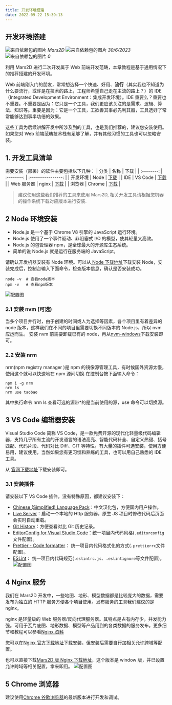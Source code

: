 ```yaml
---
title: 开发环境搭建
date: 2022-09-22 15:39:13
---
```


## 开发环境搭建

<img class='images' src="../public/icon/yonghu.svg" alt="来自依赖包的图片">
<i class='text'>Mars2D</i>
<img class='imagess' src="../public/icon/shijian.svg" alt="来自依赖包的图片">
<i class='text'>30/6/2023</i>
<img class='imagess' src="../public/icon/liulan.svg" alt="来自依赖包的图片">
<i class='text'>0</i>

利用 Mars2D 进行二次开发属于 Web 前端开发范畴，本章教程是基于通用情况下的推荐搭建的开发环境。

Web 前端刚入门的朋友，常常想选择一个快速、好用、**流行**（其实我也不知道为什么要流行，或许是在技术的路上，工程师希望自己走在主流的路上？）的 IDE（Integrated Development Environment：集成开发环境）。IDE 重要么？重要也不重要。不重要是因为：它只是一个工具，我们更应该关注的是需求、逻辑、算法、知识等。重要是因为：它是一个工具，工欲善其事必先利其器，工具选好了常常能够达到事半功倍的效果。

这些工具为后续讲解开发中所涉及到的工具，也是我们推荐的，建议您安装使用。 如果您对 Web 前端范畴技术栈有足够了解，并有其他习惯的工具也可以忽略安装。

## 1. 开发工具清单

需要安装（部署）的软件主要包括以下几种：
| 分类 | 名称 | 下载 |
| :--------: | :--------: | :----------------: |
| 开发环境 | Node | [下载](https://nodejs.cn/download/) |
| IDE | VS Code | [下载](https://code.visualstudio.com/Download) |
| Web 服务器 | nginx | [下载](https://nodejs.cn/download/) |
| 浏览器 | Chrome | [下载](https://www.google.cn/chrome/) |

> 建议使用这些我们推荐的工具来使用 Mars2D, 相关开发工具请根据您机器的操作系统下载对应版本进行安装.

## 2 Node 环境安装

- Node.js 是一个基于 Chrome V8 引擎的 JavaScript 运行环境。
- Node.js 使用了一个事件驱动、非阻塞式 I/O 的模型，使其轻量又高效。
- Node.js 的包管理器 npm，是全球最大的开源库生态系统。
- 简单的说 Node.js 就是运行在服务端的 JavaScript。

请确认开发机器安装有 Node 环境。可以从[ Node 下载地址](https://nodejs.cn/download/)下载安装 Node，安装完成后，控制台输入下面命令，检查版本信息，确认是否安装成功。

```nodejs
node -v  # 查看node版本
npm -v   # 查看npm版本
```

![配置图][1]

### 2.1 安装 nvm (可选)

当多个项目并行时，由于创建的时间或人为选择等因素，各个项目里有着差异的 node 版本，这样我们在不同的项目里需要切换不同版本的 Node.js，所以 nvm 应运而生。 安装 nvm 前需要卸载已有的 node，再从[nvm-windows](https://github.com/coreybutler/nvm-windows)下载安装即可。

### 2.2 安装 nrm

nrm(npm registry manager )是 npm 的镜像源管理工具，有时候国外资源太慢，使用这个就可以快速地在 npm 源间切换 在控制台按下面输入命令：

```nodejs
npm i -g nrm
nrm ls
nrm use taobao
```

其中执行命令 nrm ls 查看可选的源带\*的是当前使用的源，use 命令可以切换源。

## 3 VS Code 编辑器安装

Visual Studio Code 简称 VS Code，是一款免费开源的现代化轻量级代码编辑器，支持几乎所有主流的开发语言的语法高亮、智能代码补全、自定义热键、括号匹配、代码片段、代码对比 Diff、GIT 等特性。有大量的插件可选安装，使用方便易用，建议使用，当然如果您有更习惯和熟练的工具，也可以用自己熟悉的 IDE 工具。

从 [官网下载地址](https://code.visualstudio.com/Download)下载安装即可。

### 3.1 安装插件

请安装以下 VS Code 插件，没有特殊原因，都建议安装下：

- [Chinese (Simplified) Language Pack](https://marketplace.visualstudio.com/items?itemName=MS-CEINTL.vscode-language-pack-zh-hans)：中文汉化包，方便国内用户操作。
- [Live Server](https://marketplace.visualstudio.com/items?itemName=ritwickdey.LiveServer)：启动一个本地的 Http 服务器，原生 JS 项目时修改代码后页面会实时自动重载。
- [Git History](https://marketplace.visualstudio.com/items?itemName=donjayamanne.githistory)：方便查看对比 Git 历史记录。
- [EditorConfig for Visual Studio Code](https://marketplace.visualstudio.com/items?itemName=EditorConfig.EditorConfig)：统一项目内代码风格(`.editorconfig`文件配置)。
- [Prettier - Code formatter](https://marketplace.visualstudio.com/items?itemName=esbenp.prettier-vscode)： 统一项目内代码格式化的方式(`.prettierrc`文件配置)。
- [ESLint](https://marketplace.visualstudio.com/items?itemName=dbaeumer.vscode-eslint)： 统一项目内代码规范(`.eslintrc.js`、`.eslintignore`等文件配置)。
  ![配置图][2]

## 4 Nginx 服务

我们在 Mars2D 开发中，一些地图、地形、模型数据都是比较庞大的数据，需要发布为独立的 HTTP 服务方便各个项目使用。发布服务的工具我们建议的是 nginx。

nginx 是轻量级的 Web 服务器/反向代理服务器。其特点是占有内存少，并发能力强。可用于瓦片底图、地形数据、模型等产品用到的各类数据的服务发布。更多细节和教程可以参看[Nginx 资料](https://www.baidu.com/s?wd=nginx)

您可以在[Nginx 官方下载地址](http://nginx.org/en/download.html)下载安装，但安装后需要自行加相关允许跨域等配置。

也可以直接下载[Mars2D 版 Nginx 下载地址](http://data.mars2d.cn/tool/nginx.rar)，这个版本是 window 版，并已设置允许跨域等相关配置，拿来即用。
![配置图][3]

## 5 Chrome 浏览器

建议使用[Chrome 谷歌浏览器](https://www.google.cn/chrome/)的最新版本进行开发和调试。

[1]: ../public/image/start-env-node.jpg
[2]: ../public/image/start-env-vscode.jpg
[3]: ../public/image/start-env-nginx.jpg
